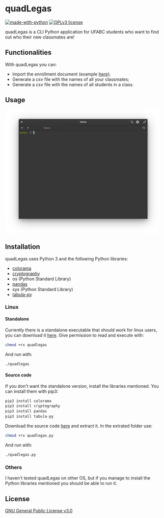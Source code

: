 # quadLegas

[![made-with-python](https://img.shields.io/badge/Made%20with-Python-3572A5.svg)](https://www.python.org/) [![GPLv3 license](https://img.shields.io/badge/License-GPLv3-CB0000.svg)](https://www.gnu.org/licenses/gpl-3.0.html)

quadLegas is a CLI Python application for UFABC students who want to find out who their new classmates are!

## Functionalities

With quadLegas you can:
* Import the enrollment document (example [here](http://prograd.ufabc.edu.br/pdf/_matriculas_deferidas_pos_ajuste_2019_3.pdf));
* Generate a *csv* file with the names of all your classmates;
* Generate a *csv* file with the names of all students in a class.

## Usage

<p align="center">
  <img width="650" src="https://raw.githubusercontent.com/pi-etro/quadLegas/master/img/menu.gif">
</p>

## Installation

quadLegas uses Python 3 and the following Python libraries:
* [colorama](https://github.com/tartley/colorama)
* [cryptography](https://cryptography.io/en/latest/)
* os (Python Standard Library)
* [pandas](https://github.com/pandas-dev/pandas)
* sys (Python Standard Library)
* [tabula-py](https://github.com/chezou/tabula-py)

### Linux
#### Standalone
Currently there is a standalone executable that should work for linux users, you can download it [here](https://github.com/pi-etro/quadLegas/releases/latest/download/quadlegas). Give permission to read and execute with:
```bash
chmod +rx quadlegas
```
And run with:
```bash
./quadlegas
```

#### Source code
If you don't want the standalone version, install the libraries mentioned. You can install them with pip3:
```bash
pip3 install colorama
pip3 install cryptography
pip3 install pandas
pip3 install tabula-py
```
Download the source code [here](https://github.com/pi-etro/quadLegas/archive/master.zip) and extract it. In the extrated folder use:
```bash
chmod +rx quadlegas.py
```
And run with:
```bash
./quadlegas.py
```

### Others
I haven't tested quadLegas on other OS, but if you manage to install the Python libraries mentioned you should be able to run it.

## License
[GNU General Public License v3.0](https://www.gnu.org/licenses/gpl-3.0.html)
